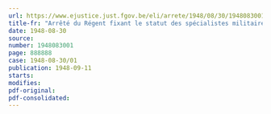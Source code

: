```yaml
---
url: https://www.ejustice.just.fgov.be/eli/arrete/1948/08/30/1948083001/justel
title-fr: "Arrêté du Régent fixant le statut des spécialistes militaires (abrogé par AR 20-08-1952, art. 12)"
date: 1948-08-30
source:
number: 1948083001
page: 888888
case: 1948-08-30/01
publication: 1948-09-11
starts:
modifies:
pdf-original:
pdf-consolidated:
---
```


